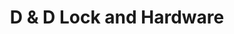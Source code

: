 ---
title: "D & D Lock and Hardware"
url: /wilmington/d-und-d-lock-and-hardware/
shop: Schlüsseldienst
---
